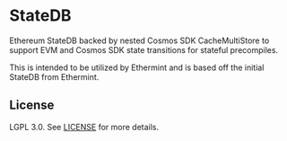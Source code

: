 # StateDB

Ethereum StateDB backed by nested Cosmos SDK CacheMultiStore to support EVM
and Cosmos SDK state transitions for stateful precompiles.

This is intended to be utilized by Ethermint and is based off the initial
StateDB from Ethermint.

## License

LGPL 3.0. See [LICENSE](./LICENSE) for more details.
